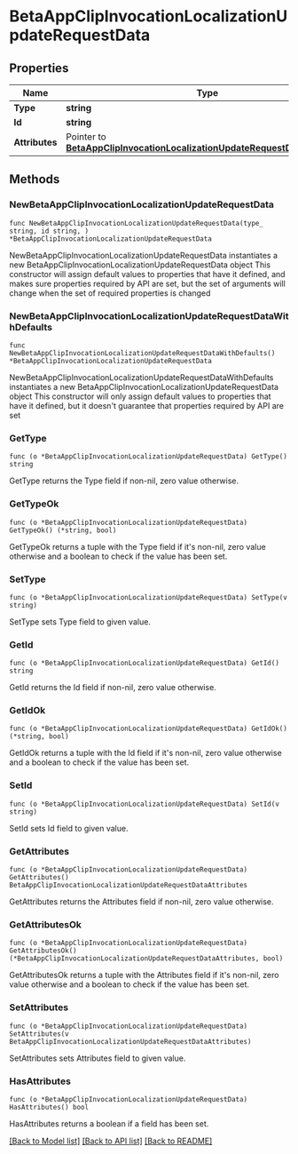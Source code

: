 # BetaAppClipInvocationLocalizationUpdateRequestData

## Properties

Name | Type | Description | Notes
------------ | ------------- | ------------- | -------------
**Type** | **string** |  | 
**Id** | **string** |  | 
**Attributes** | Pointer to [**BetaAppClipInvocationLocalizationUpdateRequestDataAttributes**](BetaAppClipInvocationLocalizationUpdateRequestDataAttributes.md) |  | [optional] 

## Methods

### NewBetaAppClipInvocationLocalizationUpdateRequestData

`func NewBetaAppClipInvocationLocalizationUpdateRequestData(type_ string, id string, ) *BetaAppClipInvocationLocalizationUpdateRequestData`

NewBetaAppClipInvocationLocalizationUpdateRequestData instantiates a new BetaAppClipInvocationLocalizationUpdateRequestData object
This constructor will assign default values to properties that have it defined,
and makes sure properties required by API are set, but the set of arguments
will change when the set of required properties is changed

### NewBetaAppClipInvocationLocalizationUpdateRequestDataWithDefaults

`func NewBetaAppClipInvocationLocalizationUpdateRequestDataWithDefaults() *BetaAppClipInvocationLocalizationUpdateRequestData`

NewBetaAppClipInvocationLocalizationUpdateRequestDataWithDefaults instantiates a new BetaAppClipInvocationLocalizationUpdateRequestData object
This constructor will only assign default values to properties that have it defined,
but it doesn't guarantee that properties required by API are set

### GetType

`func (o *BetaAppClipInvocationLocalizationUpdateRequestData) GetType() string`

GetType returns the Type field if non-nil, zero value otherwise.

### GetTypeOk

`func (o *BetaAppClipInvocationLocalizationUpdateRequestData) GetTypeOk() (*string, bool)`

GetTypeOk returns a tuple with the Type field if it's non-nil, zero value otherwise
and a boolean to check if the value has been set.

### SetType

`func (o *BetaAppClipInvocationLocalizationUpdateRequestData) SetType(v string)`

SetType sets Type field to given value.


### GetId

`func (o *BetaAppClipInvocationLocalizationUpdateRequestData) GetId() string`

GetId returns the Id field if non-nil, zero value otherwise.

### GetIdOk

`func (o *BetaAppClipInvocationLocalizationUpdateRequestData) GetIdOk() (*string, bool)`

GetIdOk returns a tuple with the Id field if it's non-nil, zero value otherwise
and a boolean to check if the value has been set.

### SetId

`func (o *BetaAppClipInvocationLocalizationUpdateRequestData) SetId(v string)`

SetId sets Id field to given value.


### GetAttributes

`func (o *BetaAppClipInvocationLocalizationUpdateRequestData) GetAttributes() BetaAppClipInvocationLocalizationUpdateRequestDataAttributes`

GetAttributes returns the Attributes field if non-nil, zero value otherwise.

### GetAttributesOk

`func (o *BetaAppClipInvocationLocalizationUpdateRequestData) GetAttributesOk() (*BetaAppClipInvocationLocalizationUpdateRequestDataAttributes, bool)`

GetAttributesOk returns a tuple with the Attributes field if it's non-nil, zero value otherwise
and a boolean to check if the value has been set.

### SetAttributes

`func (o *BetaAppClipInvocationLocalizationUpdateRequestData) SetAttributes(v BetaAppClipInvocationLocalizationUpdateRequestDataAttributes)`

SetAttributes sets Attributes field to given value.

### HasAttributes

`func (o *BetaAppClipInvocationLocalizationUpdateRequestData) HasAttributes() bool`

HasAttributes returns a boolean if a field has been set.


[[Back to Model list]](../README.md#documentation-for-models) [[Back to API list]](../README.md#documentation-for-api-endpoints) [[Back to README]](../README.md)


